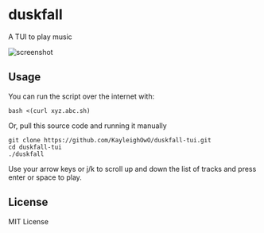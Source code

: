 duskfall
=========

A TUI to play music

![screenshot](https://github.com/user-attachments/assets/c1ba6e41-0c7c-4b9c-911a-ff23eafb9fd9)



Usage
-----

You can run the script over the internet with:

    bash <(curl xyz.abc.sh)

Or, pull this source code and running it manually

    git clone https://github.com/KayleighOwO/duskfall-tui.git
    cd duskfall-tui
    ./duskfall

Use your arrow keys or j/k to scroll up and down the list of tracks and press
enter or space to play.

License
-------

MIT License
